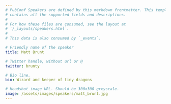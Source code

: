 ```yaml
---
# PubConf Speakers are defined by this markdown frontmatter. This template
# contains all the supported fields and descriptions.
#
# For how these files are consumed, see the layout at
# `/_layouts/speakers.html`.
#
# This data is also consumed by `_events`.

# Friendly name of the speaker
title: Matt Brunt

# Twitter handle, without url or @
twitter: brunty

# Bio line.
bio: Wizard and keeper of tiny dragons

# Headshot image URL. Should be 300x300 greyscale.
image: /assets/images/speakers/matt_brunt.jpg
---
```

